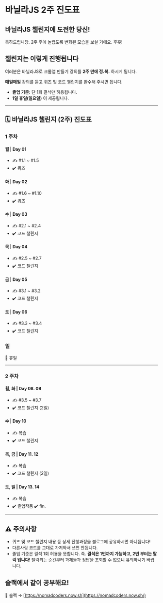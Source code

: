 # 바닐라JS 2주 진도표

## 바닐라JS 챌린지에 도전한 당신!

축하드립니당. 2주 후에 놀랍도록 변화된 모습을 보실 거에요. 후훗!

## 챌린지는 이렇게 진행됩니다

여러분은 바닐라JS로 크롬앱 만들기 강의를 **2주 만에 정.복.** 하시게 됩니다.

**매일매일** 강의를 듣고 퀴즈 및 코드 챌린지를 완수해 주시면 됩니다.

- **졸업 기준:** 단 1회 결석만 허용됩니다.
- **1일 휴일(일요일)** 이 제공됩니다.

------

## 🗓 바닐라JS 챌린지 (2주) 진도표

### **1 주차**

#### **월 | Day 01**

- ✍️ #1.1 ~ #1.5
- ✔️ 퀴즈

#### **화 | Day 02**

- ✍️ #1.6 ~ #1.10
- ✔️ 퀴즈

#### **수 | Day 03**

- ✍️ #2.1 ~ #2.4
- ✔️ 코드 챌린지

#### **목 | Day 04**

- ✍️ #2.5 ~ #2.7
- ✔️ 코드 챌린지

#### **금 | Day 05**

- ✍️ #3.1 ~ #3.2
- ✔️ 코드 챌린지

#### **토 | Day 06**

- ✍️ #3.3 ~ #3.4
- ✔️ 코드 챌린지

### 일

🌴 휴일

------

### **2 주차**

#### **월, 화 | Day 08. 09**

- ✍️ #3.5 ~ #3.7
- ✔️ 코드 챌린지 (2일)

#### **수 | Day 10**

- ✍️ 복습
- ✔️ 코드 챌린지

#### **목, 금 | Day 11. 12**

- ✍️ 복습
- ✔️ 코드 챌린지 (2일)

#### **토, 일 | Day 13. 14**

- ✍️ 복습
- ✔️ 졸업작품 ✔️ fin.

------

## ⚠️ 주의사항

- 퀴즈 및 코드 챌린지 내용 등 상세 진행과정을 블로그에 공유하시면 아니됩니다!
- 다른사람 코드를 그대로 가져와서 쓰면 안됩니다.
- 졸업 기준은 결석 1회 허용을 뜻합니다. 즉. **결석은 1번까지 가능하고, 2번 부터는 탈락 입니다!** 탈락되는 순간부터 과제들과 정답을 조회할 수 없으니 유의하시기 바랍니다.

## 슬랙에서 같이 공부해요!

🎈 슬랙 → [https://nomadcoders.now.sh](https://nomadcoders.now.sh/)